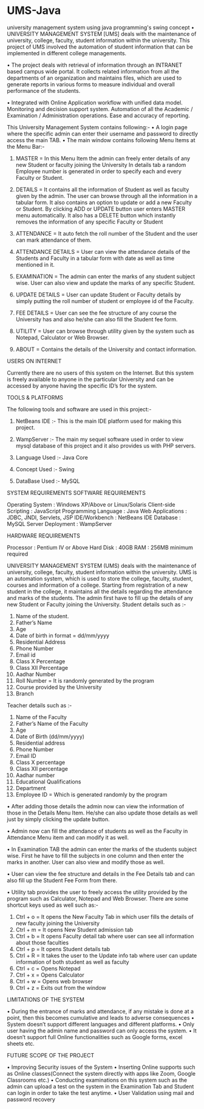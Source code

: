# UMS-Java
university management system using java programming's swing concept
•	UNIVERSITY MANAGEMENT SYSTEM [UMS] deals with the maintenance of university, college, faculty, student information within the university. This project of UMS involved the automation of student information that can be implemented in different college managements.

•	The project deals with retrieval of information through an INTRANET based campus wide portal. It collects related information from all the departments of an organization and maintains files, which are used to generate reports in various forms to measure individual and overall performance of the students.
	
•	Integrated with Online Application workflow with unified data model. Monitoring and decision support system. Automation of all the Academic / Examination / Administration operations. Ease and accuracy of reporting.

This University Management System contains following:-
•	A login page where the specific admin can enter their username and password to directly access the main TAB.
•	The main window contains following Menu Items at the Menu Bar:-
1.	MASTER = In this Menu Item the admin can freely enter details of any new Student or faculty joining the University
In details tab a random Employee number is generated in order to specify each and every Faculty or Student.

2.	DETAILS = It contains all the information of Student as well as faculty given by the admin. The user can browse through all the information in a tabular form. 
It also contains an option to update or add a new Faculty or Student.
By clicking ADD or UPDATE button user enters MASTER menu automatically.
It also has a DELETE button which instantly removes the information of any specific Faculty or Student

3.	ATTENDANCE = It auto fetch the roll number of the Student and the user can mark attendance of them.

4.	ATTENDANCE DETAILS = User can view the attendance details of the Students and Faculty in a tabular form with date as well as time mentioned in it.

5.	EXAMINATION = The admin can enter the marks of any student subject wise. User can also view and update the marks of any specific Student.

6.	UPDATE DETAILS = User can update Student or Faculty details by simply putting the roll number of student or employee id of the Faculty.

7.	FEE DETAILS = User can see the fee structure of any course the University has and also he/she can also fill the Student fee form.

8.	UTILITY = User can browse through utility given by the system such as Notepad, Calculator or Web Browser.

9.	ABOUT = Contains the details of the University and contact information.


USERS ON INTERNET

Currently there are no users of this system on the Internet. But this system is freely available to anyone in the particular University and can be accessed by anyone having the specific ID’s for the system.


TOOLS & PLATFORMS

The following tools and software are used in this project:-
1.	NetBeans IDE :- This is the main IDE platform used for making this project.

2.	WampServer :- The main my sequel software used in order to view mysql database of this project and it also provides us with PHP servers. 
	
3.	Language Used :- Java Core

4.	Concept Used :- Swing

5.	DataBase Used :- MySQL

SYSTEM REQUIREMENTS
SOFTWARE REQUIREMENTS

Operating System                     :                  Windows XP/Above or Linux/Solaris
Client-side Scripting                 :                 JavaScript
Programming Language           :                 Java
Web Applications                     :                JDBC, JNDI, Servlets, JSP
IDE/Workbench                       :                 NetBeans IDE
Database                                   :                 MySQL
Server Deployment                  :                  WampServer

HARDWARE REQUIREMENTS

Processor                                  :                  Pentium IV or Above
Hard Disk                                 :                  40GB
RAM                                         :                  256MB minimum required

UNIVERSITY MANAGEMENT SYSTEM (UMS) deals with the maintenance of university, college, faculty, student information within the university. UMS is an automation system, which is used to store the college, faculty, student, courses and information of a college.
Starting from registration of a new student in the college, it maintains all the details regarding the attendance and marks of the students.
The admin first have to fill up the details of any new Student or Faculty joining the University.
Student details such as :-
1.	Name of the student.
2.	Father’s Name
3.	Age
4.	Date of birth in format = dd/mm/yyyy
5.	Residential Address
6.	Phone Number
7.	Email id
8.	Class X Percentage
9.	Class XII Percentage
10.	Aadhar Number
11.	Roll Number = It is randomly generated by the program
12.	Course provided by the University
13.	Branch

Teacher details such as :- 
1.	Name of the Faculty
2.	Father’s Name of the Faculty
3.	Age
4.	Date of Birth (dd/mm/yyyy)
5.	Residential address
6.	Phone Number
7.	Email ID
8.	Class X percentage
9.	Class XII percentage
10.	Aadhar number
11.	Educational Qualifications
12.	Department
13.	Employee ID = Which is generated randomly by the program

•	After adding those details the admin now can view the information of those in the Details Menu Item. He/she can also update those details as well just by simply clicking the update button.

•	Admin now can fill the attendance of students as well as the Faculty in Attendance Menu item and can modify it as well.

•	In Examination TAB the admin can enter the marks of the students subject wise. First he have to fill the subjects in one column and then enter the marks in another. User can also view and modify those as well.

•	User can view the fee structure and details in the Fee Details tab and can also fill up the Student Fee Form from there.

•	Utility tab provides the user to freely access the utility provided by the program such as Calculator, Notepad and Web Browser. 
There are some shortcut keys used as well such as:-
1.	Ctrl + o = It opens the New Faculty Tab in which user fills the details of new faculty joining the University
2.	Ctrl + m = It opens New Student admission tab
3.	Ctrl + b = It opens Faculty detail tab where user can see all information about those faculties
4.	Ctrl + p = It opens Student details tab
5.	Ctrl + R = It takes the user to the Update info tab where user can update information of both student as well as faculty
6.	Ctrl + c = Opens Notepad
7.	Ctrl + x = Opens Calculator
8.	Ctrl + w = Opens web browser
9.	Ctrl + z = Exits out from the window

LIMITATIONS OF THE SYSTEM

•	During the entrance of marks and attendance, if any mistake is done at a point, then this becomes cumulative and leads to adverse consequences
•	System doesn’t support different languages and different platforms.
•	Only user having the admin name and password can only access the system.
•	It doesn’t support full Online functionalities such as Google forms, excel sheets etc.

FUTURE SCOPE OF THE PROJECT

•	Improving Security issues of the System
•	Inserting Online supports such as Online classes(Connect the system directly with apps like Zoom, Google Classrooms etc.)
•	Conducting examinations on this system such as the admin can upload a test on the system in the Examination Tab and Student can login in order to take the test anytime.
•	User Validation using mail and password recovery
